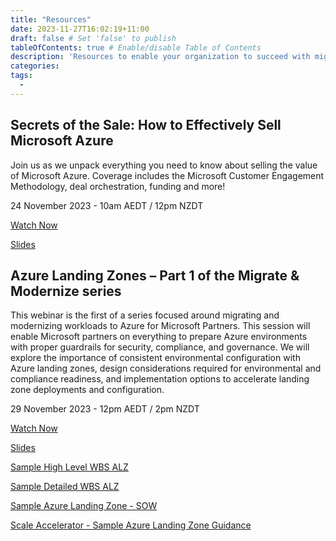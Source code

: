 ```yaml
---
title: "Resources"
date: 2023-11-27T16:02:19+11:00
draft: false # Set 'false' to publish
tableOfContents: true # Enable/disable Table of Contents
description: 'Resources to enable your organization to succeed with migrating and modernizing customer workloads to Azure including session recordings and slide decks'
categories:
tags:
  -
---
```


## Secrets of the Sale: How to Effectively Sell Microsoft Azure ##

Join us as we unpack everything you need to know about selling the value of Microsoft Azure. Coverage includes the Microsoft Customer Engagement Methodology, deal orchestration, funding and more!

24 November 2023 - 10am AEDT / 12pm NZDT

[Watch Now](https://aka.ms/MMSA/howtosellazure)

[Slides](https://livesend.microsoft.com/i/4sgTzewyG4PLUSSIGNSsWbpT02jgSEaZbnirTFw4l___OzojmSlMfHHC1GJXjF4cV12eaC3kFUWgs6dkGhibPLUSSIGNfKvuO___u5zYbaaEQDReWEG25G6ieRkn1gOfSvsDcg5z58bFE7hfxy)

## Azure Landing Zones – Part 1 of the Migrate & Modernize series ##

This webinar is the first of a series focused around migrating and modernizing workloads to Azure for Microsoft Partners. This session will enable Microsoft partners on everything to prepare Azure environments with proper guardrails for security, compliance, and governance. We will explore the importance of consistent environmental configuration with Azure landing zones, design considerations required for environmental and compliance readiness, and implementation options to accelerate landing zone deployments and configuration.

29 November 2023 - 12pm AEDT / 2pm NZDT

[Watch Now](https://livesend.microsoft.com/i/4sgTzewyG4PLUSSIGNSsWbpT02jgSEaZbnirTFw4l___OzojmSlMgIeShHNWxrxVcxWC34a9m7XiXUx6FbPLUSSIGNSRuVjgVtstKiSqnEPLUSSIGNKrPLUSSIGNA7gzlSgsvNSa3PLUSSIGNvTfXoT99KZGz8___ygb9wT)

[Slides](https://livesend.microsoft.com/i/4sgTzewyG4PLUSSIGNSsWbpT02jgSEaZbnirTFw4l___OzojmSlO2f7LqlW7lwzU8Xnjd2PUUwllNJy9VISSb6zUM3I6WoNMUopPgeIFuK2hwPce5WWH42UhhkyPLUSSIGNTo34C2PLUSSIGNWgUziM)

[Sample High Level WBS ALZ](https://livesend.microsoft.com/i/AgF1kGOIh2gnlqKDy9B6HPLUSSIGNMAIbhR1QYEN2xY4CUDJ6Mn0cPp4bsA0kYIxxXV1FeR5QjjSUV30lDoziInKTKO3IcGDlOAyqefWTBcCu3cGAAbkI2pUbHPXDM0aYM1vhMf)

[Sample Detailed WBS ALZ](https://livesend.microsoft.com/i/AgF1kGOIh2gnlqKDy9B6HPLUSSIGNMAIbhR1QYEN2xY4CUDJ6P1Zd13jL7iNP0hlD1cMgW638gTd0vc7os___TSme8YjdlUwupNA5xyXc72huYEbi18AN1OoblaALxOH70TtBPFz4)

[Sample Azure Landing Zone - SOW](https://livesend.microsoft.com/i/AgF1kGOIh2gnlqKDy9B6HPLUSSIGNMAIbhR1QYEN2xY4CUDJ6MwWcIDdFRik8AbjRckD8EbdA1vNRuu8QvntPN3toloU___MfyifHWz2z65JwXPLUSSIGNSxjUWi76ykpcsEvWaXOoYJeejG)

[Scale Accelerator - Sample Azure Landing Zone Guidance](https://livesend.microsoft.com/i/AgF1kGOIh2gnlqKDy9B6HPLUSSIGNMAIbhR1QYEN2xY4CUDJ6NUrAyXGxWJYuPE___cAS7FGcvTVL7KxXRtqNbUBGFL5DcJFy6UviPLUSSIGN3lWDmHgG9riBy5F7vme8BciphsupuWSWdu6
)